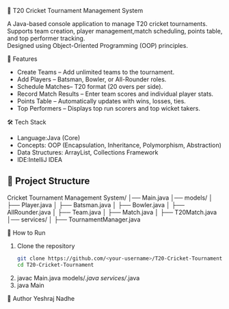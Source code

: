 🏏 T20 Cricket Tournament Management System

A Java-based console application to manage T20 cricket tournaments.  
Supports team creation, player management,match scheduling, points table, and top performer tracking.  
Designed using Object-Oriented Programming (OOP) principles.

📌 Features
- Create Teams – Add unlimited teams to the tournament.
- Add Players – Batsman, Bowler, or All-Rounder roles.
- Schedule Matches– T20 format (20 overs per side).
- Record Match Results – Enter team scores and individual player stats.
- Points Table – Automatically updates with wins, losses, ties.
- Top Performers – Displays top run scorers and top wicket takers.

🛠️ Tech Stack
- Language:Java (Core)
- Concepts: OOP (Encapsulation, Inheritance, Polymorphism, Abstraction)
- Data Structures: ArrayList, Collections Framework
- IDE:IntelliJ IDEA 

## 📂 Project Structure
Cricket Tournament Management System/
│── Main.java
│── models/
│ ├── Player.java
│ ├── Batsman.java
│ ├── Bowler.java
│ ├── AllRounder.java
│ ├── Team.java
│ ├── Match.java
│ ├── T20Match.java
│── services/
│ ├── TournamentManager.java


🚀 How to Run
1. Clone the repository
   ```bash
   git clone https://github.com/<your-username>/T20-Cricket-Tournament.git
   cd T20-Cricket-Tournament
2. javac Main.java models/*.java services/*.java
3. java Main

👤 Author
Yeshraj Nadhe
